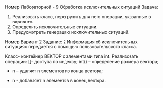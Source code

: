 Номер Лабораторной - 9
Обработка исключительных ситуаций
Задача:
1.	Реализовать класс, перегрузить для него операции, указанные в варианте.
2.	Определить исключительные ситуации.
3.	Предусмотреть генерацию исключительных ситуаций.


Номер Вариант 2
Задание: 2
Информация об исключительных ситуациях передается с помощью пользовательского класса.

Класс- контейнер ВЕКТОР с элементами типа int. Реализовать операции:
[]– доступа по индексу;
int() – определение размера вектора;
- n – удаляет n элементов из конца вектора;
+ n - добавляет n элементов в конец вектора.
